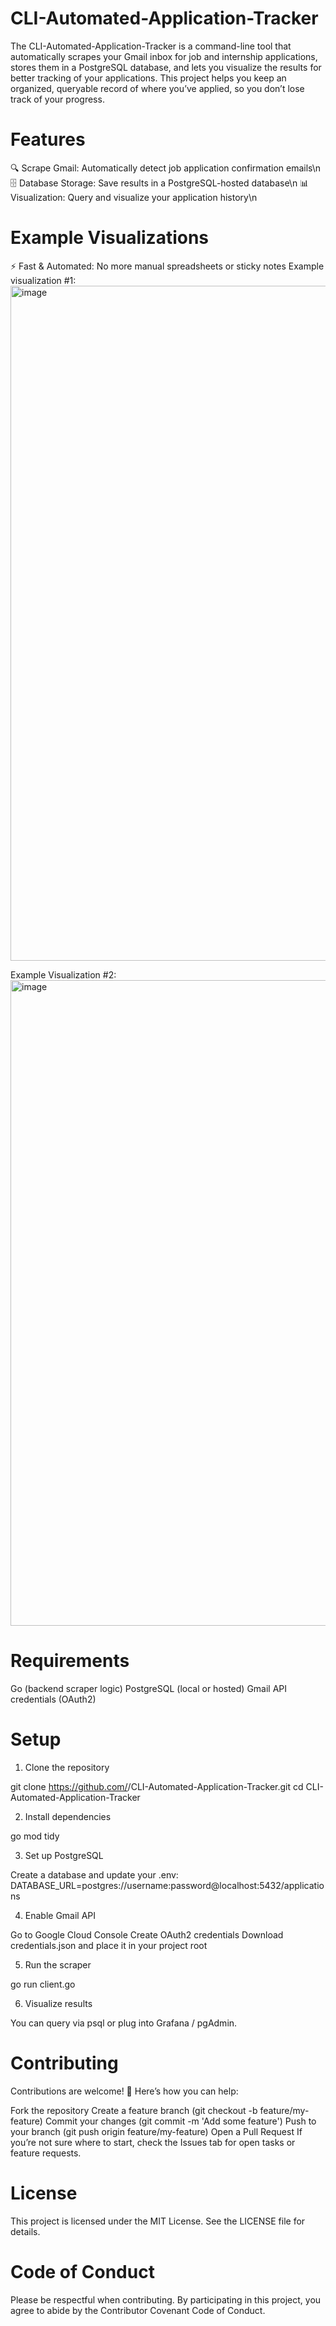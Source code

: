 # CLI-Automated-Application-Tracker

The CLI-Automated-Application-Tracker is a command-line tool that automatically scrapes your Gmail inbox for job and internship applications, stores them in a PostgreSQL database, and lets you visualize the results for better tracking of your applications.
This project helps you keep an organized, queryable record of where you’ve applied, so you don’t lose track of your progress.

# Features

🔍 Scrape Gmail: Automatically detect job application confirmation emails\n
🗄 Database Storage: Save results in a PostgreSQL-hosted database\n
📊 Visualization: Query and visualize your application history\n

# Example Visualizations

⚡ Fast & Automated: No more manual spreadsheets or sticky notes
Example visualization #1:
<img width="1814" height="1080" alt="image" src="https://github.com/user-attachments/assets/8f90cc7d-b1e1-42a3-bc5e-9b90a2927fe0" />

Example Visualization #2:
<img width="1513" height="1033" alt="image" src="https://github.com/user-attachments/assets/870ab181-9ead-4dbe-9087-733100a17d0a" />

# Requirements
Go (backend scraper logic)
PostgreSQL (local or hosted)
Gmail API credentials (OAuth2)

# Setup

1. Clone the repository

git clone https://github.com/<your-username>/CLI-Automated-Application-Tracker.git
cd CLI-Automated-Application-Tracker


2. Install dependencies

go mod tidy


3. Set up PostgreSQL
   
Create a database and update your .env:
DATABASE_URL=postgres://username:password@localhost:5432/applications


4. Enable Gmail API

Go to Google Cloud Console
Create OAuth2 credentials
Download credentials.json and place it in your project root

5. Run the scraper
   
go run client.go


6. Visualize results
   
You can query via psql or plug into Grafana / pgAdmin.

# Contributing

Contributions are welcome! 🎉
Here’s how you can help:

Fork the repository
Create a feature branch (git checkout -b feature/my-feature)
Commit your changes (git commit -m 'Add some feature')
Push to your branch (git push origin feature/my-feature)
Open a Pull Request
If you’re not sure where to start, check the Issues tab for open tasks or feature requests.

# License

This project is licensed under the MIT License. See the LICENSE
 file for details.

# Code of Conduct

Please be respectful when contributing. By participating in this project, you agree to abide by the Contributor Covenant Code of Conduct.
